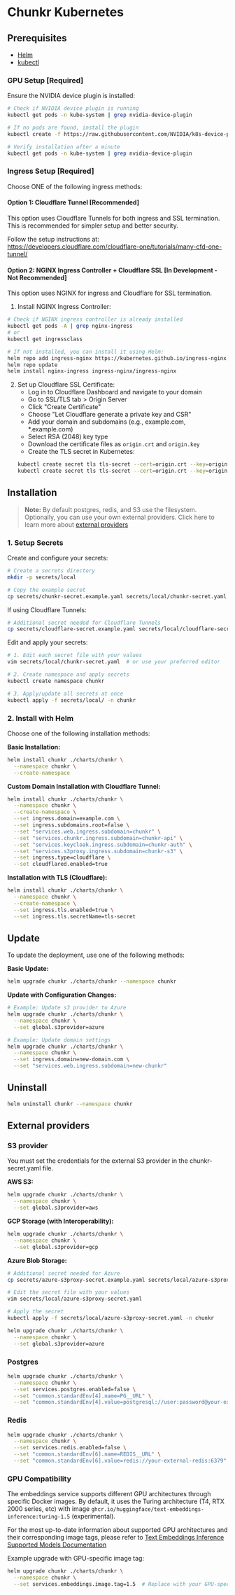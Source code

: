 # Chunkr Kubernetes

## Prerequisites

- [Helm](https://helm.sh/docs/intro/install/)
- [kubectl](https://kubernetes.io/docs/tasks/tools/)

### GPU Setup [Required]
Ensure the NVIDIA device plugin is installed:

```bash
# Check if NVIDIA device plugin is running
kubectl get pods -n kube-system | grep nvidia-device-plugin

# If no pods are found, install the plugin
kubectl create -f https://raw.githubusercontent.com/NVIDIA/k8s-device-plugin/v0.14.1/nvidia-device-plugin.yml

# Verify installation after a minute
kubectl get pods -n kube-system | grep nvidia-device-plugin
```

### Ingress Setup [Required]
Choose ONE of the following ingress methods:

#### Option 1: Cloudflare Tunnel [Recommended]
This option uses Cloudflare Tunnels for both ingress and SSL termination. This is recommended for simpler setup and better security.

Follow the setup instructions at: https://developers.cloudflare.com/cloudflare-one/tutorials/many-cfd-one-tunnel/

#### Option 2: NGINX Ingress Controller + Cloudflare SSL [In Development - Not Recommended]
This option uses NGINX for ingress and Cloudflare for SSL termination.

1. Install NGINX Ingress Controller:
```bash
# Check if NGINX ingress controller is already installed
kubectl get pods -A | grep nginx-ingress
# or
kubectl get ingressclass

# If not installed, you can install it using Helm:
helm repo add ingress-nginx https://kubernetes.github.io/ingress-nginx
helm repo update
helm install nginx-ingress ingress-nginx/ingress-nginx
```

2. Set up Cloudflare SSL Certificate:
   - Log in to Cloudflare Dashboard and navigate to your domain
   - Go to SSL/TLS tab > Origin Server
   - Click "Create Certificate"
   - Choose "Let Cloudflare generate a private key and CSR"
   - Add your domain and subdomains (e.g., example.com, *.example.com)
   - Select RSA (2048) key type
   - Download the certificate files as `origin.crt` and `origin.key`
   - Create the TLS secret in Kubernetes:
   ```bash
   kubectl create secret tls tls-secret --cert=origin.crt --key=origin.key
   kubectl create secret tls tls-secret --cert=origin.crt --key=origin.key -n chunkr
   ```

## Installation

> **Note:**
> By default postgres, redis, and S3 use the filesystem. Optionally, you can use your own external providers. Click here to learn more about [external providers](#external-providers)


### 1. Setup Secrets

Create and configure your secrets:
```bash
# Create a secrets directory 
mkdir -p secrets/local

# Copy the example secret
cp secrets/chunkr-secret.example.yaml secrets/local/chunkr-secret.yaml
```

If using Cloudflare Tunnels:
```bash
# Additional secret needed for Cloudflare Tunnels
cp secrets/cloudflare-secret.example.yaml secrets/local/cloudflare-secret.yaml
```

Edit and apply your secrets:
```bash
# 1. Edit each secret file with your values
vim secrets/local/chunkr-secret.yaml  # or use your preferred editor

# 2. Create namespace and apply secrets
kubectl create namespace chunkr

# 3. Apply/update all secrets at once
kubectl apply -f secrets/local/ -n chunkr
```

### 2. Install with Helm

Choose one of the following installation methods:

**Basic Installation:**
```bash
helm install chunkr ./charts/chunkr \
  --namespace chunkr \
  --create-namespace
```

**Custom Domain Installation with Cloudflare Tunnel:**
```bash
helm install chunkr ./charts/chunkr \
  --namespace chunkr \
  --create-namespace \
  --set ingress.domain=example.com \
  --set ingress.subdomains.root=false \
  --set "services.web.ingress.subdomain=chunkr" \
  --set "services.chunkr.ingress.subdomain=chunkr-api" \
  --set "services.keycloak.ingress.subdomain=chunkr-auth" \
  --set "services.s3proxy.ingress.subdomain=chunkr-s3" \
  --set ingress.type=cloudflare \
  --set cloudflared.enabled=true
```

**Installation with TLS (Cloudflare):**
```bash
helm install chunkr ./charts/chunkr \
  --namespace chunkr \
  --create-namespace \
  --set ingress.tls.enabled=true \
  --set ingress.tls.secretName=tls-secret
```

## Update

To update the deployment, use one of the following methods:

**Basic Update:**
```bash
helm upgrade chunkr ./charts/chunkr --namespace chunkr
```

**Update with Configuration Changes:**
```bash
# Example: Update s3 provider to Azure
helm upgrade chunkr ./charts/chunkr \
  --namespace chunkr \
  --set global.s3provider=azure

# Example: Update domain settings
helm upgrade chunkr ./charts/chunkr \
  --namespace chunkr \
  --set ingress.domain=new-domain.com \
  --set "services.web.ingress.subdomain=new-chunkr"
```

## Uninstall

```bash
helm uninstall chunkr --namespace chunkr
```

## External providers

### S3 provider
You must set the credentials for the external S3 provider in the chunkr-secret.yaml file.

**AWS S3:**

```bash
helm upgrade chunkr ./charts/chunkr \
  --namespace chunkr \
  --set global.s3provider=aws
```

**GCP Storage (with Interoperability):**

```bash
helm upgrade chunkr ./charts/chunkr \
  --namespace chunkr \
  --set global.s3provider=gcp
```

**Azure Blob Storage:**

```bash
# Additional secret needed for Azure
cp secrets/azure-s3proxy-secret.example.yaml secrets/local/azure-s3proxy-secret.yaml

# Edit the secret file with your values
vim secrets/local/azure-s3proxy-secret.yaml

# Apply the secret
kubectl apply -f secrets/local/azure-s3proxy-secret.yaml -n chunkr

helm upgrade chunkr ./charts/chunkr \
  --namespace chunkr \
  --set global.s3provider=azure
```

### Postgres

```bash
helm upgrade chunkr ./charts/chunkr \
  --namespace chunkr \
  --set services.postgres.enabled=false \
  --set "common.standardEnv[4].name=PG__URL" \
  --set "common.standardEnv[4].value=postgresql://user:password@your-external-postgres:5432/dbname"
```

### Redis

```bash
helm upgrade chunkr ./charts/chunkr \
  --namespace chunkr \
  --set services.redis.enabled=false \
  --set "common.standardEnv[6].name=REDIS__URL" \
  --set "common.standardEnv[6].value=redis://your-external-redis:6379"
```

### GPU Compatibility

The embeddings service supports different GPU architectures through specific Docker images. By default, it uses the Turing architecture (T4, RTX 2000 series, etc) with image `ghcr.io/huggingface/text-embeddings-inference:turing-1.5` (experimental).

For the most up-to-date information about supported GPU architectures and their corresponding image tags, please refer to [Text Embeddings Inference Supported Models Documentation](https://huggingface.co/docs/text-embeddings-inference/supported_models#supported-hardware)

Example upgrade with GPU-specific image tag:

```bash
helm upgrade chunkr ./charts/chunkr \
  --namespace chunkr \
  --set services.embeddings.image.tag=1.5  # Replace with your GPU-specific tag
```